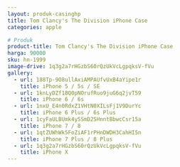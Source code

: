 ```yaml
---
layout: produk-casinghp
title: Tom Clancy's The Division iPhone Case
categories: apple

# Produk
product-title: Tom Clancy's The Division iPhone Case
harga: 90000
sku: hn-1999
image-drive: 1q3g2a7rHGzbS60rQzUkVcLgpqksV-fVu
gallery:
  - url: 188Tp-9O8ullAxiAMPAUfvUxB4aYipe1r
    title: iPhone 5 / 5s / SE
  - url: 1knLyDZf18Q0pNOrufRuo9juG6q2jvT59
    title: iPhone 6 / 6s
  - url: 1nxU_E4n0RdxZ1VHtN0XILsFj1V9DurYc
    title: iPhone 6 Plus / 6s Plus
  - url: 1cyFaULBUmk4ySSmD2SHnntBbwcCsr15a
    title: iPhone 7 / 8
  - url: 1qtZUWhWk5FoZiAF1rPHnDWDH3CahHI5n
    title: iPhone 7 Plus / 8 Plus
  - url: 1q3g2a7rHGzbS60rQzUkVcLgpqksV-fVu
    title: iPhone X
---
```

